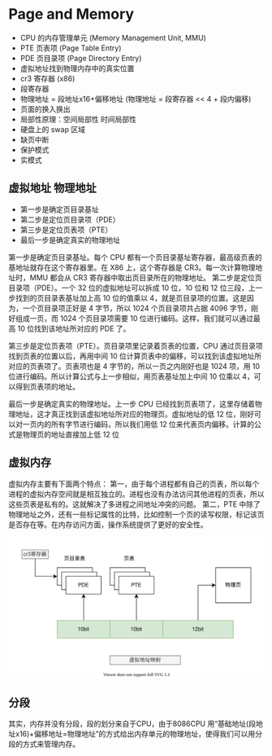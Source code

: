 # Page and Memory

- CPU 的内存管理单元 (Memory Management Unit, MMU)
- PTE 页表项 (Page Table Entry)
- PDE 页目录项 (Page Directory Entry)
- 虚拟地址找到物理内存中的真实位置
- cr3 寄存器 (x86)
- 段寄存器
- 物理地址 = 段地址x16+偏移地址 (物理地址 = 段寄存器 << 4 + 段内偏移)
- 页面的换入换出
- 局部性原理：空间局部性 时间局部性
- 硬盘上的 swap 区域
- 缺页中断
- 保护模式
- 实模式

## 虚拟地址 物理地址

- 第一步是确定页目录基址
- 第二步是定位页目录项（PDE）
- 第三步是定位页表项（PTE）
- 最后一步是确定真实的物理地址

第一步是确定页目录基址。每个 CPU 都有一个页目录基址寄存器，最高级页表的基地址就存在这个寄存器里。在 X86 上，这个寄存器是 CR3。每一次计算物理地址时，MMU 都会从 CR3 寄存器中取出页目录所在的物理地址。
第二步是定位页目录项（PDE）。一个 32 位的虚拟地址可以拆成 10 位，10 位和 12 位三段，上一步找到的页目录表基址加上高 10 位的值乘以 4，就是页目录项的位置。这是因为，一个页目录项正好是 4 字节，所以 1024 个页目录项共占据 4096 字节，刚好组成一页，而 1024 个页目录项需要 10 位进行编码。这样，我们就可以通过最高 10 位找到该地址所对应的 PDE 了。

第三步是定位页表项（PTE）。页目录项里记录着页表的位置，CPU 通过页目录项找到页表的位置以后，再用中间 10 位计算页表中的偏移，可以找到该虚拟地址所对应的页表项了。页表项也是 4 字节的，所以一页之内刚好也是 1024 项，用 10 位进行编码。所以计算公式与上一步相似，用页表基址加上中间 10 位乘以 4，可以得到页表项的地址。

最后一步是确定真实的物理地址。上一步 CPU 已经找到页表项了，这里存储着物理地址，这才真正找到该虚拟地址所对应的物理页。虚拟地址的低 12 位，刚好可以对一页内的所有字节进行编码，所以我们用低 12 位来代表页内偏移。计算的公式是物理页的地址直接加上低 12 位

## 虚拟内存

虚拟内存主要有下面两个特点：
第一，由于每个进程都有自己的页表，所以每个进程的虚拟内存空间就是相互独立的。进程也没有办法访问其他进程的页表，所以这些页表是私有的。这就解决了多进程之间地址冲突的问题。
第二，PTE 中除了物理地址之外，还有一些标记属性的比特，比如控制一个页的读写权限，标记该页是否存在等。在内存访问方面，操作系统提供了更好的安全性。

![memory.drawio.svg](./images/memory.drawio.svg)

## 分段

其实，内存并没有分段，段的划分来自于CPU，由于8086CPU 用“基础地址(段地址x16)+偏移地址=物理地址”的方式给出内存单元的物理地址，使得我们可以用分段的方式来管理内存。